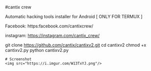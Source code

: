 #cantix crew

Automatic hacking tools installer for Android [ ONLY FOR TERMUX ]


Facebook: https:facebook.com/cantixcrew/

instagram: https://instagram.com/cantix_crew/


git clone https://github.com/cantix/cantixv2.git
cd cantixv2
chmod +x cantixv2.py
python cantixv2.py
```
# Screenshot
<img src="https://i.imgur.com/W13TxYJ.png"/>
